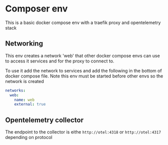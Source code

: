 # Composer env

This is a basic docker compose env with a traefik proxy and opentelemetry stack

## Networking

This env creates a network 'web' that other docker compose envs can use to access it services and for the proxy to connect to.

To use it add the network to services and add the following in the bottom of docker compose file. Note this env must be started before other envs so the network is created
```yaml
networks:
  web:
    name: web
    external: true
```

## Opentelemetry collector
The endpoint to the collector is eithe `http://otel:4318` or `http://otel:4317` depending on protocol
